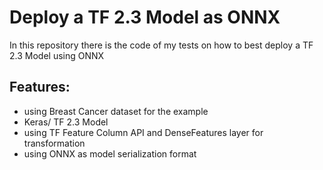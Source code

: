 # Deploy a TF 2.3 Model as ONNX

In this repository there is the code of my tests on how to best deploy a TF 2.3 Model using ONNX

## Features:
* using Breast Cancer dataset for the example
* Keras/ TF 2.3 Model
* using TF Feature Column API and DenseFeatures layer for transformation
* using ONNX as model serialization format



